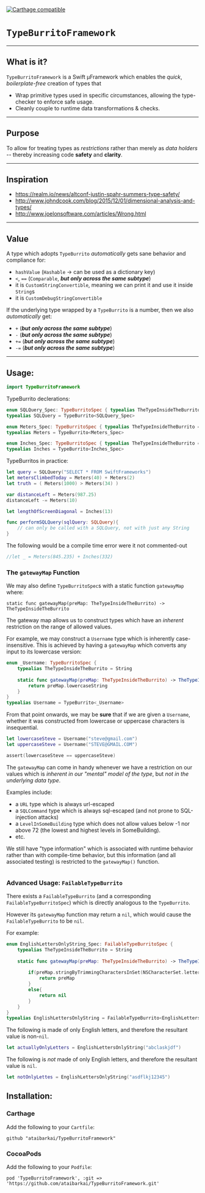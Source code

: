
[![Carthage compatible](https://img.shields.io/badge/Carthage-compatible-4BC51D.svg?style=flat)](https://github.com/Carthage/Carthage)


# `TypeBurritoFramework`

---------

## What is it?

`TypeBurritoFramework` is a Swift µFramework which enables the *quick*, *boilerplate-free* creation of types that
* Wrap primitive types used in specific circumstances, allowing the type-checker to enforce safe usage.
* Cleanly couple to runtime data transformations & checks.

---------


## Purpose
To allow for treating types as *restrictions* rather than merely as *data holders* -- thereby increasing code **safety** and **clarity**.

---------

## Inspiration

* https://realm.io/news/altconf-justin-spahr-summers-type-safety/
* http://www.johndcook.com/blog/2015/12/01/dimensional-analysis-and-types/
* http://www.joelonsoftware.com/articles/Wrong.html

---------

## Value

A type which adopts `TypeBurrito` *automatically* gets sane behavior and compliance for:
* `hashValue` (`Hashable` -> can be used as a dictionary key)
* `<`, `==` (`Comparable`, ***but only across the same subtype***)
* it is `CustomStringConvertible`, meaning we can print it and use it inside `String`s
* it is `CustomDebugStringConvertible`

If the underlying type wrapped by a `TypeBurrito` is a number, then we also *automatically* get:
* `+` (***but only across the same subtype***)
* `-` (***but only across the same subtype***)
* `+=` (***but only across the same subtype***)
* `-=` (***but only across the same subtype***)

---------

## Usage:

```swift
import TypeBurritoFramework

```
TypeBurrito declerations:
```swift
enum SQLQuery_Spec: TypeBurritoSpec { typealias TheTypeInsideTheBurrito = String }
typealias SQLQuery = TypeBurrito<SQLQuery_Spec>

enum Meters_Spec: TypeBurritoSpec { typealias TheTypeInsideTheBurrito = Double }
typealias Meters = TypeBurrito<Meters_Spec>

enum Inches_Spec: TypeBurritoSpec { typealias TheTypeInsideTheBurrito = Double }
typealias Inches = TypeBurrito<Inches_Spec>

```
TypeBurritos in practice:
```swift
let query = SQLQuery("SELECT * FROM SwiftFrameworks")
let metersClimbedToday = Meters(40) + Meters(2)
let truth = ( Meters(1000) > Meters(34) )

var distanceLeft = Meters(987.25)
distanceLeft -= Meters(10)

let lengthOfScreenDiagonal = Inches(13)

func performSQLQuery(sqlQuery: SQLQuery){
	// can only be called with a SQLQuery, not with just any String
}

```
The following would be a compile time error were it not commented-out
```swift
//let _ = Meters(845.235) + Inches(332)

```

### The `gatewayMap` Function
We may also define `TypeBurritoSpec`s with a static function `gatewayMap` where:

`static func gatewayMap(preMap: TheTypeInsideTheBurrito) -> TheTypeInsideTheBurrito`

The gateway map allows us to construct types which have an *inherent*
restriction on the range of allowed values.

For example, we may construct a `Username` type which is inherently case-insensitive.
This is achieved by having a `gatewayMap` which converts any input to its lowercase version:

```swift
enum _Username: TypeBurritoSpec {
	typealias TheTypeInsideTheBurrito = String
	
	static func gatewayMap(preMap: TheTypeInsideTheBurrito) -> TheTypeInsideTheBurrito{
		return preMap.lowercaseString
	}
}
typealias Username = TypeBurrito<_Username>

```
From that point onwards, we may be **sure** that if we are given a `Username`,
whether it was constructed from lowercase or uppercase characters is insequential.

```swift
let lowercaseSteve = Username("steve@gmail.com")
let uppercaseSteve = Username("STEVE@GMAIL.COM")

assert(lowercaseSteve == uppercaseSteve)

```

The `gatewayMap` can come in handy whenever we have a restriction on our values
which is *inherent in our "mental" model of the type*, but *not in the underlying data type*.

Examples include:
* a `URL` type which is always url-escaped
* a `SQLCommand` type which is always sql-escaped (and not prone to SQL-injection attacks)
* a `LevelInSomeBuilding` type which does not allow values below -1 nor above 72 (the lowest and highest levels in SomeBuilding).
* etc.

We still have "type information" which is associated with runtime behavior rather than with compile-time behavior, but this information (and all associated testing) is restricted to the `gatewayMap()` function.


```swift
```

### Advanced Usage: `FailableTypeBurrito`

There exists a `FailableTypeBurrito` (and a corresponding `FailableTypeBurritoSpec`)
which is directly analogous to the `TypeBurrito`.

However its `gatewayMap` function may return a `nil`, which would cause the `FailableTypeBurrito` to be `nil`.

For example:


```swift
enum EnglishLettersOnlyString_Spec: FailableTypeBurritoSpec {
	typealias TheTypeInsideTheBurrito = String
	
	static func gatewayMap(preMap: TheTypeInsideTheBurrito) -> TheTypeInsideTheBurrito? {
		
		if(preMap.stringByTrimmingCharactersInSet(NSCharacterSet.letterCharacterSet()) == "") {
			return preMap
		}
		else{
			return nil
		}
	}
}
typealias EnglishLettersOnlyString = FailableTypeBurrito<EnglishLettersOnlyString_Spec>

```
The following is made of only English letters, and therefore the resultant value is non-`nil`.
```swift
let actuallyOnlyLetters = EnglishLettersOnlyString("abclaskjdf")

```
The following is *not* made of only English letters, and therefore the resultant value is `nil`.
```swift
let notOnlyLettes = EnglishLettersOnlyString("asdflkj12345")


```

## Installation:

### Carthage
Add the following to your `Cartfile`:

`github "ataibarkai/TypeBurritoFramework"`


### CocoaPods
Add the following to your `Podfile`:

`pod 'TypeBurritoFramework', :git => 'https://github.com/ataibarkai/TypeBurritoFramework.git'`


